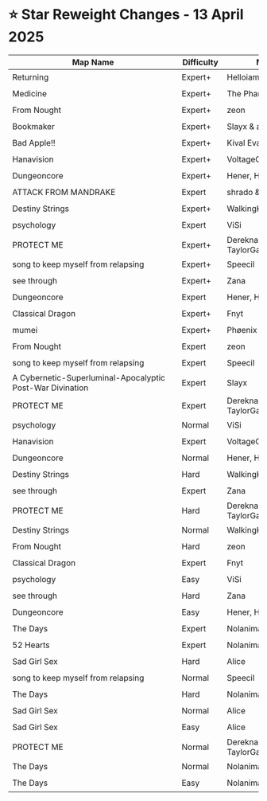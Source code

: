 # ⭐ Star Reweight Changes - 13 April 2025

| <div style="width:325px">Map Name</div> | <div style="width:75px">Difficulty</div> | <div style="width:200px">Mapper(s)</div> | <div style="width:175px">Star Rating Change</div> |
|-----|------------|-----------|---------------------------------------------------|
| Returning | Expert+ | Helloiamdaan & Aquaflee | ⭐ 12.92 → ⭐ 12.82 |
| Medicine | Expert+ | The Pharmacists | ⭐ 12.56 → ⭐ 12.57 |
| From Nought | Expert+ | zeon | ⭐ 12.38 → ⭐ 12.41 |
| Bookmaker | Expert+ | Slayx & azu | ⭐ 12.18 → ⭐ 12.13 |
| Bad Apple!! | Expert+ | Kival Evan | ⭐ 11.79 → ⭐ 11.5 |
| Hanavision | Expert+ | VoltageO | ⭐ 11.49 → ⭐ 11.09 |
| Dungeoncore | Expert+ | Hener, Hades & Jabob | ⭐ 11.37 → ⭐ 11.27 |
| ATTACK FROM MANDRAKE | Expert | shrado & Voidless | ⭐ 10.48 → ⭐ 10.51 |
| Destiny Strings | Expert+ | WalkingKat | ⭐ 10.47 → ⭐ 10.17 |
| psychology | Expert | ViSi | ⭐ 9.99 → ⭐ 10.3 |
| PROTECT ME | Expert+ | Dereknalox123 & TaylorGaming | ⭐ 9.79 → ⭐ 9.36 |
| song to keep myself from relapsing | Expert+ | Speecil | ⭐ 9.45 → ⭐ 9.54 |
| see through | Expert+ | Zana | ⭐ 9.35 → ⭐ 8.83 |
| Dungeoncore | Expert | Hener, Hades & Jabob | ⭐ 9.2 → ⭐ 9.34 |
| Classical Dragon | Expert+ | Fnyt | ⭐ 9.01 → ⭐ 10.11 |
| mumei | Expert+ | Phøenix | ⭐ 8.6 → ⭐ 8.43 |
| From Nought | Expert | zeon | ⭐ 7.62 → ⭐ 8.18 |
| song to keep myself from relapsing | Expert | Speecil | ⭐ 7.6 → ⭐ 7.19 |
| A Cybernetic-Superluminal-Apocalyptic Post-War Divination | Expert | Slayx | ⭐ 7.49 → ⭐ 7.7 |
| PROTECT ME | Expert | Dereknalox123 & TaylorGaming | ⭐ 7.17 → ⭐ 7.03 |
| psychology | Normal | ViSi | ⭐ 6.84 → ⭐ 7.13 |
| Hanavision | Expert | VoltageO | ⭐ 6.64 → ⭐ 6.74 |
| Dungeoncore | Normal | Hener, Hades & Jabob | ⭐ 6.48 → ⭐ 6.13 |
| Destiny Strings | Hard | WalkingKat | ⭐ 6.39 → ⭐ 6.65 |
| see through | Expert | Zana | ⭐ 6.22 → ⭐ 7.26 |
| PROTECT ME | Hard | Dereknalox123 & TaylorGaming | ⭐ 5.3 → ⭐ 6.0 |
| Destiny Strings | Normal | WalkingKat | ⭐ 5.15 → ⭐ 5.2 |
| From Nought | Hard | zeon | ⭐ 5.02 → ⭐ 6.42 |
| Classical Dragon | Expert | Fnyt | ⭐ 4.93 → ⭐ 6.43 |
| psychology | Easy | ViSi | ⭐ 4.9 → ⭐ 5.55 |
| see through | Hard | Zana | ⭐ 4.89 → ⭐ 5.49 |
| Dungeoncore | Easy | Hener, Hades & Jabob | ⭐ 4.73 → ⭐ 4.83 |
| The Days | Expert | Nolanimations | ⭐ 4.69 → ⭐ 5.24 |
| 52 Hearts | Expert | Nolanimations & Swifter | ⭐ 4.64 → ⭐ 5.79 |
| Sad Girl Sex | Hard | Alice | ⭐ 4.61 → ⭐ 4.91 |
| song to keep myself from relapsing | Normal | Speecil | ⭐ 4.51 → ⭐ 5.2 |
| The Days | Hard | Nolanimations | ⭐ 4.28 → ⭐ 4.67 |
| Sad Girl Sex | Normal | Alice | ⭐ 4.09 → ⭐ 5.33 |
| Sad Girl Sex | Easy | Alice | ⭐ 4.04 → ⭐ 4.79 |
| PROTECT ME | Normal | Dereknalox123 & TaylorGaming | ⭐ 3.65 → ⭐ 4.94 |
| The Days | Normal | Nolanimations | ⭐ 3.43 → ⭐ 4.13 |
| The Days | Easy | Nolanimations | ⭐ 3.22 → ⭐ 3.33 |
